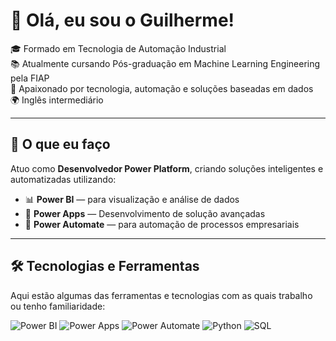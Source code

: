 # 👋 Olá, eu sou o Guilherme!

🎓 Formado em Tecnologia de Automação Industrial  
📚 Atualmente cursando Pós-graduação em Machine Learning Engineering pela FIAP  
🧠 Apaixonado por tecnologia, automação e soluções baseadas em dados  
🌍 Inglês intermediário

---

## 💼 O que eu faço

Atuo como **Desenvolvedor Power Platform**, criando soluções inteligentes e automatizadas utilizando:

- 📊 **Power BI** — para visualização e análise de dados  
- 📱 **Power Apps** — Desenvolvimento de solução avançadas 
- 🔄 **Power Automate** — para automação de processos empresariais  

---

## 🛠️ Tecnologias e Ferramentas

Aqui estão algumas das ferramentas e tecnologias com as quais trabalho ou tenho familiaridade:

![Power BI](https://img.shields.io/badge/Power%20BI-F2C811?style=flat&logo=power-bi&logoColor=black)
![Power Apps](https://img.shields.io/badge/Power%20Apps-742774?style=flat&logo=powerapps&logoColor=white)
![Power Automate](https://img.shields.io/badge/Power%20Automate-0078D4?style=flat&logo=microsoft-power-automate&logoColor=white)
![Python](https://img.shields.io/badge/Python-3776AB?style=flat&logo=python&logoColor=white)
![SQL](https://img.shields.io/badge/SQL-4479A1?style=flat&logo=postgresql&logoColor=white)
